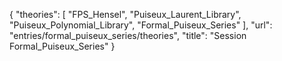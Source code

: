 {
    "theories": [
        "FPS_Hensel",
        "Puiseux_Laurent_Library",
        "Puiseux_Polynomial_Library",
        "Formal_Puiseux_Series"
    ],
    "url": "entries/formal_puiseux_series/theories",
    "title": "Session Formal_Puiseux_Series"
}